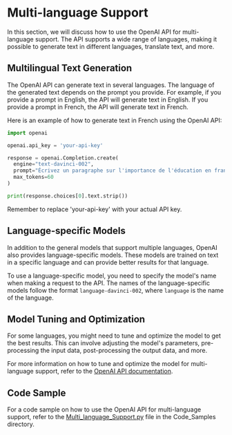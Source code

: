 # Multi-language Support

In this section, we will discuss how to use the OpenAI API for multi-language support. The API supports a wide range of languages, making it possible to generate text in different languages, translate text, and more.

## Multilingual Text Generation

The OpenAI API can generate text in several languages. The language of the generated text depends on the prompt you provide. For example, if you provide a prompt in English, the API will generate text in English. If you provide a prompt in French, the API will generate text in French.

Here is an example of how to generate text in French using the OpenAI API:

```python
import openai

openai.api_key = 'your-api-key'

response = openai.Completion.create(
  engine="text-davinci-002",
  prompt="Écrivez un paragraphe sur l'importance de l'éducation en français.",
  max_tokens=60
)

print(response.choices[0].text.strip())
```

Remember to replace 'your-api-key' with your actual API key.

## Language-specific Models

In addition to the general models that support multiple languages, OpenAI also provides language-specific models. These models are trained on text in a specific language and can provide better results for that language.

To use a language-specific model, you need to specify the model's name when making a request to the API. The names of the language-specific models follow the format `language-davinci-002`, where `language` is the name of the language.

## Model Tuning and Optimization

For some languages, you might need to tune and optimize the model to get the best results. This can involve adjusting the model's parameters, pre-processing the input data, post-processing the output data, and more.

For more information on how to tune and optimize the model for multi-language support, refer to the [OpenAI API documentation](https://openai.com/api).

## Code Sample

For a code sample on how to use the OpenAI API for multi-language support, refer to the [Multi_language_Support.py](Code_Samples/Multi_language_Support.py) file in the Code_Samples directory.
